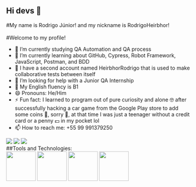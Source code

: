 ## Hi devs 👋

#My name is Rodrigo Júnior! and my nickname is RodrigoHeirbhor!
<br><br>
#Welcome to my profile!

- 🔭 I’m currently studying QA Automation and QA process
- 🌱 I’m currently learning about GitHub, Cypress, Robot Framework, JavaScript, Postman, and BDD
- 👯 I have a second account named HeirbhorRodrigo that is used to make collaborative tests between itself
- 🤔 I’m looking for help with a Junior QA Internship
- 💬 My English fluency is B1
- 😄 Pronouns: He/Him
- ⚡ Fun fact: I learned to program out of pure curiosity and alone 🤓 after successfully hacking a car game from the Google Play store to add some coins 👀, sorry 🥺, at that time I was just a teenager without a credit card or a penny 💵 in my pocket lol
- 📫 How to reach me: +55 99 991379250
<div>
     <a href="https://instagram.com/rodrigo.heirbhor" target="_blank"><img loading="lazy" src="https://img.shields.io/badge/-Instagram-%23E4405F?style=for-the-badge&logo=instagram&logoColor=white" target="_blank"></a>
     <a href = "mailto:rodrigoheirbhor@gmail.com"><img loading="lazy" src="https://img.shields.io/badge/Gmail-D14836?style=for-the-badge&logo=gmail&logoColor=white" target="_blank"></a>
     <a href="https://www.linkedin.com/in/rodrigoheirbhor" target="_blank"><img loading="lazy" src="https://img.shields.io/badge/-LinkedIn-%230077B5?style=for-the-badge&logo=linkedin&logoColor=white" target="_blank"></a>
</div>
##Tools and Technologies:
<br>
<img loading="lazy" src="https://cdn.jsdelivr.net/gh/devicons/devicon@latest/icons/github/github-original-wordmark.svg" width="80" height="80"/>
<img src="https://cdn.jsdelivr.net/gh/devicons/devicon@latest/icons/cypressio/cypressio-original-wordmark.svg" width="80" height="80"/>
<img src="https://cdn.jsdelivr.net/gh/devicons/devicon@latest/icons/postman/postman-original.svg" width="80" height="80"/>
<img src="https://cdn.jsdelivr.net/gh/devicons/devicon@latest/icons/javascript/javascript-original.svg" width="80" height="80"/>
